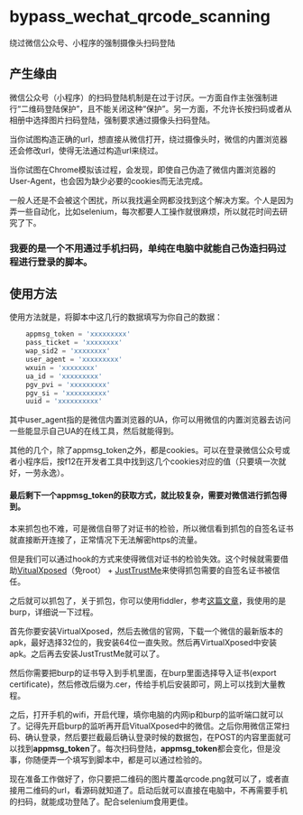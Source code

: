 # bypass_wechat_qrcode_scanning
绕过微信公众号、小程序的强制摄像头扫码登陆



## 产生缘由

微信公众号（小程序）的扫码登陆机制是在过于讨厌。一方面自作主张强制进行“二维码登陆保护”，且不能关闭这种“保护”。另一方面，不允许长按扫码或者从相册中选择图片扫码登陆，强制要求通过摄像头扫码登陆。

当你试图构造正确的url，想直接从微信打开，绕过摄像头时，微信的内置浏览器还会修改url，使得无法通过构造url来绕过。

当你试图在Chrome模拟该过程，会发现，即使自己伪造了微信内置浏览器的User-Agent，也会因为缺少必要的cookies而无法完成。

一般人还是不会被这个困扰，所以我找遍全网都没找到这个解决方案。个人是因为弄一些自动化，比如selenium，每次都要人工操作就很麻烦，所以就花时间去研究了下。

### 我要的是一个不用通过手机扫码，单纯在电脑中就能自己伪造扫码过程进行登录的脚本。

## 使用方法
使用方法就是，将脚本中这几行的数据填写为你自己的数据：

```python
    appmsg_token = 'xxxxxxxxx'
    pass_ticket = 'xxxxxxxx'
    wap_sid2 = 'xxxxxxxx'
    user_agent = 'xxxxxxxxx'
    wxuin = 'xxxxxxxx'
    ua_id = 'xxxxxxxxx'
    pgv_pvi = 'xxxxxxxxx'
    pgv_si = 'xxxxxxxxxx'
    uuid = 'xxxxxxxxxx'
```

其中user_agent指的是微信内置浏览器的UA，你可以用微信的内置浏览器去访问一些能显示自己UA的在线工具，然后就能得到。

其他的几个，除了appmsg_token之外，都是cookies。可以在登录微信公众号或者小程序后，按f12在开发者工具中找到这几个cookies对应的值（只要填一次就好，一劳永逸）。

#### 最后剩下一个appmsg_token的获取方式，就比较复杂，需要对微信进行抓包得到。
本来抓包也不难，可是微信自带了对证书的检验，所以微信看到抓包的自签名证书就直接断开连接了，正常情况下无法解密https的流量。

但是我们可以通过hook的方式来使得微信对证书的检验失效。这个时候就需要借助[VitualXposed](https://github.com/android-hacker/VirtualXposed)（免root） + [JustTrustMe](https://github.com/Fuzion24/JustTrustMe)来使得抓包需要的自签名证书被信任。

之后就可以抓包了，关于抓包，你可以使用fiddler，参考[这篇文章](https://github.com/wnma3mz/wechat_articles_spider/blob/master/docs/get_appmsg_token.md)，我使用的是burp，详细说一下过程。

首先你要安装VirtualXposed，然后去微信的官网，下载一个微信的最新版本的apk，最好选择32位的，我安装64位一直失败。然后再VirtualXposed中安装apk。之后再去安装JustTrustMe就可以了。

然后你需要把burp的证书导入到手机里面，在burp里面选择导入证书(export certificate)，然后修改后缀为.cer，传给手机后安装即可，网上可以找到大量教程。

之后，打开手机的wifi，开启代理，填你电脑的内网ip和burp的监听端口就可以了。记得先开启burp的监听再开启VitualXposed中的微信。之后你用微信正常扫码、确认登录，然后要拦截最后确认登录时候的数据包，在POST的内容里面就可以找到**appmsg_token**了。每次扫码登陆，**appmsg_token**都会变化，但是没事，你随便弄一个填写到脚本中，都是可以通过检验的。



现在准备工作做好了，你只要把二维码的图片覆盖qrcode.png就可以了，或者直接用二维码的url，看源码就知道了。启动后就可以直接在电脑中，不再需要手机的扫码，就能成功登陆了。配合selenium食用更佳。